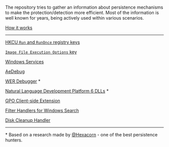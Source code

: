 <!-- NO WORRIES ABOUT EDITING THIS FILE. I WILL UPDATE IT WHEN NEW FILE WITH DETAILS IS ADDED -->
The repository tries to gather an information about persistence mechanisms to make the protection/detection more efficient. Most of the information is well known for years, being actively used within various scenarios. 

[How it works](HowItWorks.md)

* * *
<!-- NO WORRIES ABOUT EDITING THIS FILE. I WILL UPDATE IT WHEN NEW FILE WITH DETAILS IS ADDED -->

[HKCU `Run` and `RunOnce` registry keys](Data/run.md) 

<!-- [HKLM `Run` and `RunOnce` registry keys](Data/runonce.md) -->

[`Image File Execution Options` key](Data/ifeo.md) 

[Windows Services](Data/services.md) 

[AeDebug](Data/aedebug.md)

[WER Debugger](Data/wer_debugger.md) *

[Natural Language Development Platform 6 DLLs](Data/naturallanguage6.md) *

[GPO Client-side Extension](Data/gpoextension.md)

[Filter Handlers for Windows Search](Data/ifilters.md)

[Disk Cleanup Handler](Data/diskcleanuphandler.md)

<!-- NO WORRIES ABOUT EDITING THIS FILE. I WILL UPDATE IT WHEN NEW FILE WITH DETAILS IS ADDED -->
* * *

\* Based on a research made by [@Hexacorn](https://twitter.com/Hexacorn) - one of the best persistence hunters.
